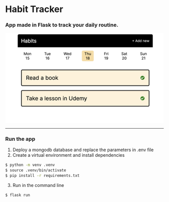 # Habit Tracker

### App made in Flask to track your daily routine.
![img_tracker](./static/img/habit_tracker.png)

---
### Run the app
1. Deploy a mongodb database and replace the parameters in .env file
2. Create a virtual environment and install dependencies
```bash
$ python -m venv .venv
$ source .venv/bin/activate
$ pip install -r requirements.txt
```
3. Run in the command line
```bash
$ flask run 
```